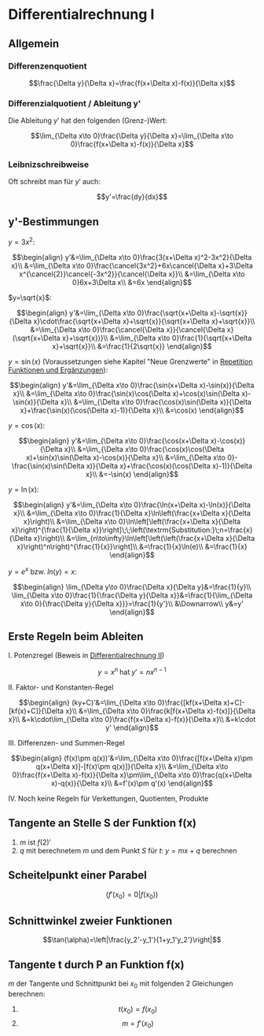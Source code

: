 # Differentialrechnung I

## Allgemein

### Differenzenquotient

$$\frac{\Delta y}{\Delta x}=\frac{f(x+\Delta x)-f(x)}{\Delta x}$$

### Differenzialquotient / Ableitung y'

Die Ableitung $y'$ hat den folgenden (Grenz-)Wert:

$$\lim_{\Delta x\to 0}\frac{\Delta y}{\Delta x}=\lim_{\Delta x\to 0}\frac{f(x+\Delta x)-f(x)}{\Delta x}$$

### Leibnizschreibweise

Oft schreibt man für $y'$ auch:

$$y'=\frac{dy}{dx}$$

## y'-Bestimmungen

$y=3x^2$:

$$\begin{align}
  y'&=\lim_{\Delta x\to 0}\frac{3(x+\Delta x)^2-3x^2}{\Delta x}\\
  &=\lim_{\Delta x\to 0}\frac{\cancel{3x^2}+6x\cancel{\Delta x}+3\Delta x^{\cancel{2}}\cancel{-3x^2}}{\cancel{\Delta x}}\\
  &=\lim_{\Delta x\to 0}6x+3\Delta x\\
  &=6x
\end{align}$$

$y=\sqrt{x}$:

$$\begin{align}
  y'&=\lim_{\Delta x\to 0}\frac{\sqrt{x+\Delta x}-\sqrt{x}}{\Delta x}\cdot\frac{\sqrt{x+\Delta x}+\sqrt{x}}{\sqrt{x+\Delta x}+\sqrt{x}}\\
  &=\lim_{\Delta x\to 0}\frac{\cancel{\Delta x}}{\cancel{\Delta x}(\sqrt{x+\Delta x}+\sqrt{x})}\\
  &=\lim_{\Delta x\to 0}\frac{1}{\sqrt{x+\Delta x}+\sqrt{x}}\\
  &=\frac{1}{2\sqrt{x}}
\end{align}$$

$y=\sin(x)$ (Voraussetzungen siehe Kapitel "Neue Grenzwerte" in [Repetition Funktionen und Ergänzungen](repF&E.md)):

$$\begin{align}
  y'&=\lim_{\Delta x\to 0}\frac{\sin(x+\Delta x)-\sin(x)}{\Delta x}\\
  &=\lim_{\Delta x\to 0}\frac{\sin(x)\cos(\Delta x)+\cos(x)\sin(\Delta x)-\sin(x)}{\Delta x}\\
  &=\lim_{\Delta x\to 0}\frac{\cos(x)\sin(\Delta x)}{\Delta x}+\frac{\sin(x)(\cos(\Delta x)-1)}{\Delta x}\\
  &=\cos(x)
\end{align}$$

$y=\cos(x)$:

$$\begin{align}
  y'&=\lim_{\Delta x\to 0}\frac{\cos(x+\Delta x)-\cos(x)}{\Delta x}\\
  &=\lim_{\Delta x\to 0}\frac{\cos(x)\cos(\Delta x)+\sin(x)\sin(\Delta x)-\cos(x)}{\Delta x}\\
  &=\lim_{\Delta x\to 0}-\frac{\sin(x)\sin(\Delta x)}{\Delta x}+\frac{\cos(x)(\cos(\Delta x)-1)}{\Delta x}\\
  &=-\sin(x)
\end{align}$$

$y=\ln(x)$:

$$\begin{align}
  y'&=\lim_{\Delta x\to 0}\frac{\ln(x+\Delta x)-\ln(x)}{\Delta x}\\
  &=\lim_{\Delta x\to 0}\frac{1}{\Delta x}\ln\left(\frac{x+\Delta x}{\Delta x}\right)\\
  &=\lim_{\Delta x\to 0}\ln\left[\left(\frac{x+\Delta x}{\Delta x}\right)^{\frac{1}{\Delta x}}\right]\;\;\left(\textrm{Substitution:}\;n=\frac{x}{\Delta x}\right)\\
  &=\lim_{n\to\infty}\ln\left[\left(\left(\frac{x+\Delta x}{\Delta x}\right)^n\right)^{\frac{1}{x}}\right]\\
  &=\frac{1}{x}\ln(e)\\
  &=\frac{1}{x}
\end{align}$$

$y=e^x$ bzw. $ln(y)=x$:

$$\begin{align}
  \lim_{\Delta y\to 0}\frac{\Delta x}{\Delta y}&=\frac{1}{y}\\
  \lim_{\Delta x\to 0}\frac{1}{\frac{\Delta y}{\Delta x}}&=\frac{1}{\lim_{\Delta x\to 0}{\frac{\Delta y}{\Delta x}}}=\frac{1}{y'}\\
  &\Downarrow\\
  y&=y'
\end{align}$$



## Erste Regeln beim Ableiten

I.  Potenzregel (Beweis in [Differentialrechnung II](diff2.md))

$$y=x^n\;\textrm{hat}\;y'=nx^{n-1}$$

II.  Faktor- und Konstanten-Regel

$$\begin{align}
  (ky+C)'&=\lim_{\Delta x\to 0}\frac{[kf(x+\Delta x)+C]-[kf(x)+C]}{\Delta x}\\
  &=\lim_{\Delta x\to 0}\frac{k[f(x+\Delta x)-f(x)]}{\Delta x}\\
  &=k\cdot\lim_{\Delta x\to 0}\frac{f(x+\Delta x)-f(x)}{\Delta x}\\
  &=k\cdot y'
\end{align}$$

III.  Differenzen- und Summen-Regel

$$\begin{align}
  (f(x)\pm q(x))'&=\lim_{\Delta x\to 0}\frac{[f(x+\Delta x)\pm q(x+\Delta x)]-[f(x)\pm q(x)]}{\Delta x}\\
  &=\lim_{\Delta x\to 0}\frac{f(x+\Delta x)-f(x)}{\Delta x}\pm\lim_{\Delta x\to 0}\frac{q(x+\Delta x)-q(x)}{\Delta x}\\
  &=f'(x)\pm q'(x)
\end{align}$$

IV.  Noch keine Regeln für Verkettungen, Quotienten, Produkte


## Tangente an Stelle S der Funktion f(x)

1.  $m$ ist $f(2)'$
2.  $q$ mit berechnetem $m$ und dem Punkt $S$ für $t:\;y=mx+q$ berechnen

## Scheitelpunkt einer Parabel

$$(f'(x_0)=0|f(x_0))$$

## Schnittwinkel zweier Funktionen

$$\tan(\alpha)=\left|\frac{y_2'-y_1'}{1+y_1'y_2'}\right|$$

## Tangente t durch P an Funktion f(x)

$m$ der Tangente und Schnittpunkt bei $x_0$ mit folgenden 2 Gleichungen berechnen:

1.  $$t(x_0)=f(x_0)$$
2.  $$m=f'(x_0)$$